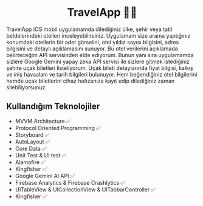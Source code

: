 <h1 align=center>TravelApp 🛫🏩 </h1> 

TravelApp iOS mobil uygulamamda dilediğiniz ülke, şehir veya tatil beldelerindeki otelleri inceleyebilirsiniz. Uygulamam size arama yaptığınız konumdaki otellerin bir adet görselini, otel yıldız sayısı bilgisini, adres bilgisini ve detaylı açıklamasını sunuyor. Bu otel verilerini açıklamada belirteceğim API servisinden elde ediyorum. Bunun yanı sıra uygulamamda sizlere Google Gemini yapay zeka API servisi ile sizlere gitmek istediğiniz şehire uçak biletleri listeliyorum. Uçak bileti detaylarında fiyat bilgisi, kalkış ve iniş havaalanı ve tarih bilgileri bulunuyor. Hem beğendiğiniz otel bilgilerini hemde uçak biletlerini cihaz hafızanıza kayıt edip dilediğiniz zaman silebiliyorsunuz.

## Kullandığım Teknolojiler
+ MVVM Architecture ✅
+ Protocol Oriented Programming ✅
+ Storyboard ✅
+ AutoLayout ✅
+ Core Data ✅
+ Unit Test & UI test ✅
+ Alamofire ✅ 
+ Kingfisher ✅ 
+ Google Gemini AI API ✅
+ Firebase Analytics & Firebase Crashlytics ✅
+ UITableView & UICollectionView & UITabbarController ✅
+ Kingfisher ✅


